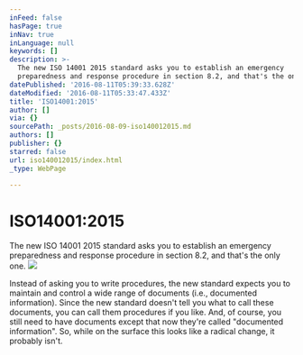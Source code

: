 ```yaml
---
inFeed: false
hasPage: true
inNav: true
inLanguage: null
keywords: []
description: >-
  The new ISO 14001 2015 standard asks you to establish an emergency
  preparedness and response procedure in section 8.2, and that's the only one.
datePublished: '2016-08-11T05:39:33.628Z'
dateModified: '2016-08-11T05:33:47.433Z'
title: 'ISO14001:2015'
author: []
via: {}
sourcePath: _posts/2016-08-09-iso140012015.md
authors: []
publisher: {}
starred: false
url: iso140012015/index.html
_type: WebPage

---
```

# ISO14001:2015

The new ISO 14001 2015 standard asks you to establish an emergency preparedness and response procedure in section 8.2, and that's the only one.
![](https://the-grid-user-content.s3-us-west-2.amazonaws.com/3f46bb2c-cffc-4076-a426-673e2764168f.jpg)

Instead of asking you to write procedures, the new standard expects you to maintain and control a wide range of documents (i.e., documented information). Since the new standard doesn't tell you what to call these documents, you can call them procedures if you like. And, of course, you still need to have documents except that now they're called "documented information". So, while on the surface this looks like a radical change, it probably isn't.